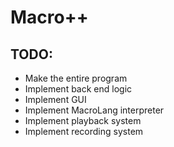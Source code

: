 # Macro++

## TODO:
* Make the entire program
* Implement back end logic
* Implement GUI
* Implement MacroLang interpreter
* Implement playback system
* Implement recording system